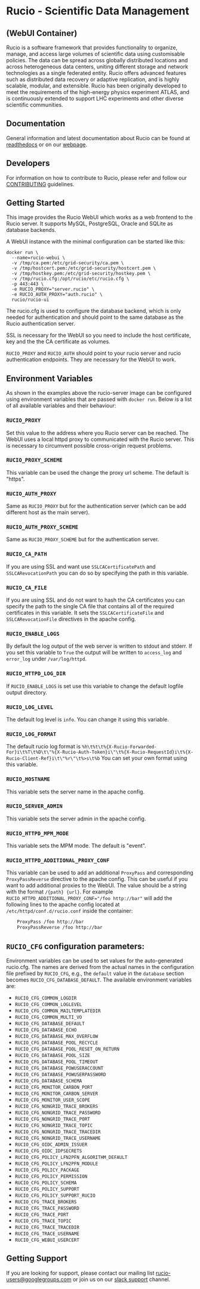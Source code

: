 # Rucio - Scientific Data Management

## (WebUI Container)

Rucio is a software framework that provides functionality to organize, manage, and access large volumes of scientific data using customisable policies. The data can be spread across globally distributed locations and across heterogeneous data centers, uniting different storage and network technologies as a single federated entity. Rucio offers advanced features such as distributed data recovery or adaptive replication, and is highly scalable, modular, and extensible. Rucio has been originally developed to meet the requirements of the high-energy physics experiment ATLAS, and is continuously extended to support LHC experiments and other diverse scientific communities.

## Documentation

General information and latest documentation about Rucio can be found at [readthedocs](https://rucio.readthedocs.io) or on our [webpage](https://rucio.cern.ch).

## Developers

For information on how to contribute to Rucio, please refer and follow our [CONTRIBUTING](<https://github.com/rucio/rucio/blob/master/CONTRIBUTING.rst>) guidelines.

## Getting Started

This image provides the Rucio WebUI which works as a web frontend to the Rucio server. It supports MySQL, PostgreSQL, Oracle and SQLite as database backends.

A WebUI instance with the minimal configuration can be started like this:

    docker run \
      --name=rucio-webui \
      -v /tmp/ca.pem:/etc/grid-security/ca.pem \
      -v /tmp/hostcert.pem:/etc/grid-security/hostcert.pem \
      -v /tmp/hostkey.pem:/etc/grid-security/hostkey.pem \
      -v /tmp/rucio.cfg:/opt/rucio/etc/rucio.cfg \
      -p 443:443 \
      -e RUCIO_PROXY="server.rucio" \
      -e RUCIO_AUTH_PROXY="auth.rucio" \
      rucio/rucio-ui

The rucio.cfg is used to configure the database backend, which is only needed for authentication and should point to the same database as the Rucio authentication server.

SSL is necessary for the WebUI so you need to include the host certificate, key and the the CA certificate as volumes.

`RUCIO_PROXY` and `RUCIO_AUTH` should point to your rucio server and rucio authentication endpoints. They are necessary for the WebUI to work.

## Environment Variables

As shown in the examples above the rucio-server image can be configured using environment variables that are passed with `docker run`. Below is a list of all available variables and their behaviour:

### `RUCIO_PROXY`

Set this value to the address where you Rucio server can be reached. The WebUI uses a local httpd proxy to communicated with the Rucio server. This is necessary to circumvent possible cross-origin request problems.

### `RUCIO_PROXY_SCHEME`

This variable can be used the change the proxy url scheme. The default is "https".

### `RUCIO_AUTH_PROXY`

Same as `RUCIO_PROXY` but for the authentication server (which can be add different host as the main server).

### `RUCIO_AUTH_PROXY_SCHEME`

Same as `RUCIO_PROXY_SCHEME` but for the authentication server.

### `RUCIO_CA_PATH`

If you are using SSL and want use `SSLCACertificatePath` and `SSLCARevocationPath` you can do so by specifying the path in this variable.

### `RUCIO_CA_FILE`
If you are using SSL and do not want to hash the CA certificates you can specify the path to the single CA file that contains all of the required certificates in this variable. It sets the `SSLCACertificateFile`  and `SSLCARevocationFile` directives in the apache config.

### `RUCIO_ENABLE_LOGS`

By default the log output of the web server is written to stdout and stderr. If you set this variable to `True` the output will be written to `access_log` and `error_log` under `/var/log/httpd`.

### `RUCIO_HTTPD_LOG_DIR`

If `RUCIO_ENABLE_LOGS` is set use this variable to change the default logfile output directory.

### `RUCIO_LOG_LEVEL`

The default log level is `info`. You can change it using this variable.

### `RUCIO_LOG_FORMAT`

The default rucio log format is `%h\t%t\t%{X-Rucio-Forwarded-For}i\t%T\t%D\t\"%{X-Rucio-Auth-Token}i\"\t%{X-Rucio-RequestId}i\t%{X-Rucio-Client-Ref}i\t\"%r\"\t%>s\t%b`
You can set your own format using this variable.

### `RUCIO_HOSTNAME`

This variable sets the server name in the apache config.

### `RUCIO_SERVER_ADMIN`

This variable sets the server admin in the apache config.

### `RUCIO_HTTPD_MPM_MODE`

This variable sets the MPM mode. The default is "event".

### `RUCIO_HTTPD_ADDITIONAL_PROXY_CONF`

This variable can be used to add an additional `ProxyPass` and corresponding `ProxyPassReverse` directive to the apache config. This can be useful if you want to add additional proxies to the WebUI. The value should be a string with the format `/{path} {url}`. For example `RUCIO_HTTPD_ADDITIONAL_PROXY_CONF="/foo http://bar"` will add the following lines to the apache config located at `/etc/httpd/conf.d/rucio.conf` inside the container:

```bash
    ProxyPass /foo http://bar
    ProxyPassReverse /foo http://bar
```

## `RUCIO_CFG` configuration parameters:

Environment variables can be used to set values for the auto-generated rucio.cfg. The names are derived from the actual names in the configuration file prefixed by `RUCIO_CFG`, e.g., the `default` value in the `database` section becomes `RUCIO_CFG_DATABASE_DEFAULT`.
The available environment variables are:

* `RUCIO_CFG_COMMON_LOGDIR`
* `RUCIO_CFG_COMMON_LOGLEVEL`
* `RUCIO_CFG_COMMON_MAILTEMPLATEDIR`
* `RUCIO_CFG_COMMON_MULTI_VO`
* `RUCIO_CFG_DATABASE_DEFAULT`
* `RUCIO_CFG_DATABASE_ECHO`
* `RUCIO_CFG_DATABASE_MAX_OVERFLOW`
* `RUCIO_CFG_DATABASE_POOL_RECYCLE`
* `RUCIO_CFG_DATABASE_POOL_RESET_ON_RETURN`
* `RUCIO_CFG_DATABASE_POOL_SIZE`
* `RUCIO_CFG_DATABASE_POOL_TIMEOUT`
* `RUCIO_CFG_DATABASE_POWUSERACCOUNT`
* `RUCIO_CFG_DATABASE_POWUSERPASSWORD`
* `RUCIO_CFG_DATABASE_SCHEMA`
* `RUCIO_CFG_MONITOR_CARBON_PORT`
* `RUCIO_CFG_MONITOR_CARBON_SERVER`
* `RUCIO_CFG_MONITOR_USER_SCOPE`
* `RUCIO_CFG_NONGRID_TRACE_BROKERS`
* `RUCIO_CFG_NONGRID_TRACE_PASSWORD`
* `RUCIO_CFG_NONGRID_TRACE_PORT`
* `RUCIO_CFG_NONGRID_TRACE_TOPIC`
* `RUCIO_CFG_NONGRID_TRACE_TRACEDIR`
* `RUCIO_CFG_NONGRID_TRACE_USERNAME`
* `RUCIO_CFG_OIDC_ADMIN_ISSUER`
* `RUCIO_CFG_OIDC_IDPSECRETS`
* `RUCIO_CFG_POLICY_LFN2PFN_ALGORITHM_DEFAULT`
* `RUCIO_CFG_POLICY_LFN2PFN_MODULE`
* `RUCIO_CFG_POLICY_PACKAGE`
* `RUCIO_CFG_POLICY_PERMISSION`
* `RUCIO_CFG_POLICY_SCHEMA`
* `RUCIO_CFG_POLICY_SUPPORT`
* `RUCIO_CFG_POLICY_SUPPORT_RUCIO`
* `RUCIO_CFG_TRACE_BROKERS`
* `RUCIO_CFG_TRACE_PASSWORD`
* `RUCIO_CFG_TRACE_PORT`
* `RUCIO_CFG_TRACE_TOPIC`
* `RUCIO_CFG_TRACE_TRACEDIR`
* `RUCIO_CFG_TRACE_USERNAME`
* `RUCIO_CFG_WEBUI_USERCERT`

## Getting Support

If you are looking for support, please contact our mailing list rucio-users@googlegroups.com
or join us on our [slack support](<https://rucio.slack.com/messages/#support>) channel.
